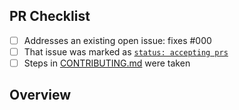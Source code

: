 <!-- 👋 Hi, thanks for sending a PR to indexeddb-simple! 💖.
Please fill out all fields below and make sure each item is true and [x] checked.
Otherwise we may not be able to review your PR. -->

## PR Checklist

- [ ] Addresses an existing open issue: fixes #000
- [ ] That issue was marked as [`status: accepting prs`](https://github.com/@aiomonitors/indexeddb-simple/issues?q=is%3Aopen+is%3Aissue+label%3A%22status%3A+accepting+prs%22)
- [ ] Steps in [CONTRIBUTING.md](https://github.com/@aiomonitors/indexeddb-simple/blob/main/.github/CONTRIBUTING.md) were taken

## Overview

<!-- Description of what is changed and how the code change does that. -->
